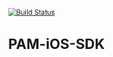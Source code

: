 [![Build Status](https://travis-ci.org/pushandmotion/PAM-iOS-SDK.svg?branch=master)](https://travis-ci.org/pushandmotion/PAM-iOS-SDK)


# PAM-iOS-SDK
